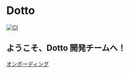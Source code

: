 # Dotto

[![CI](https://github.com/fun-dotto/dotto/actions/workflows/ci.yaml/badge.svg)](https://github.com/fun-dotto/dotto/actions/workflows/ci.yaml)

## ようこそ、Dotto 開発チームへ！

[オンボーディング](docs/onboarding/00_README.md)

